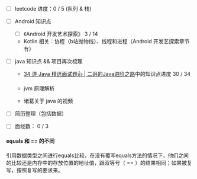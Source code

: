 - [ ]  leetcode 进度：0 / 5 (队列 & 栈)
- [ ]  Android 知识点
	- [ ]  《Android 开发艺术探索》 3 / 14
	- Kotlin 相关：协程（b站抛物线）、线程和进程（Android 开发艺探索章节有）
- [ ] java 知识点 && 项目再次梳理
	- [34 道 Java 精选面试题👍 | 二哥的Java进阶之路](https://javabetter.cn/interview/java-34.html#_7-arraylist-%E5%92%8C-linkedlist-%E7%9A%84%E5%8C%BA%E5%88%AB)中的知识点进度 30 / 34

	- jvm 原理解析
	- 诸葛关于 java 的视频

- [ ] 简历整理（包括数据）
- [ ] 面经数： 0 / 3





#### equals 和 == 的不同
引用数据类型之间进行equals比较，在没有覆写equals方法的情况下，他们之间的比较还是内存中的存放位置的地址值，跟双等号（ == ）的结果相同；如果被复写，按照复写的要求来。
